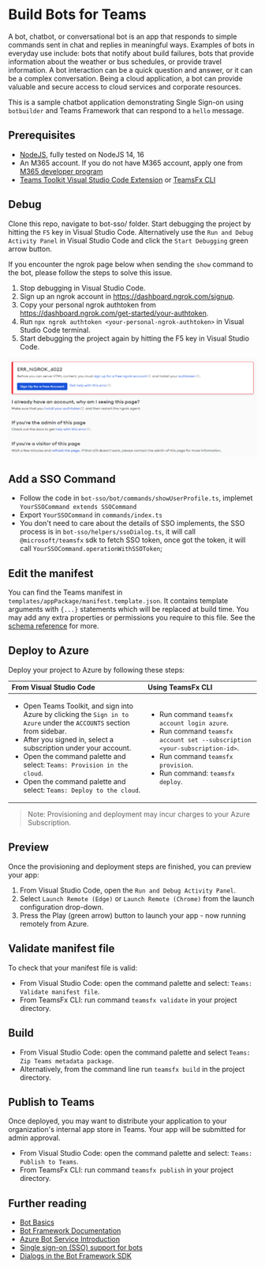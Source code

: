 # Build Bots for Teams

A bot, chatbot, or conversational bot is an app that responds to simple commands sent in chat and replies in meaningful ways. Examples of bots in everyday use include: bots that notify about build failures, bots that provide information about the weather or bus schedules, or provide travel information. A bot interaction can be a quick question and answer, or it can be a complex conversation. Being a cloud application, a bot can provide valuable and secure access to cloud services and corporate resources.

This is a sample chatbot application demonstrating Single Sign-on using `botbuilder` and Teams Framework that can respond to a `hello` message.

## Prerequisites

- [NodeJS](https://nodejs.org/en/), fully tested on NodeJS 14, 16
- An M365 account. If you do not have M365 account, apply one from [M365 developer program](https://developer.microsoft.com/en-us/microsoft-365/dev-program)
- [Teams Toolkit Visual Studio Code Extension](https://aka.ms/teams-toolkit) or [TeamsFx CLI](https://aka.ms/teamsfx-cli)

## Debug

Clone this repo, navigate to bot-sso/ folder. Start debugging the project by hitting the `F5` key in Visual Studio Code. Alternatively use the `Run and Debug Activity Panel` in Visual Studio Code and click the `Start Debugging` green arrow button.

If you encounter the ngrok page below when sending the `show` command to the bot, please follow the steps to solve this issue.

1. Stop debugging in Visual Studio Code.
2. Sign up an ngrok account in https://dashboard.ngrok.com/signup.
3. Copy your personal ngrok authtoken from https://dashboard.ngrok.com/get-started/your-authtoken.
4. Run `npx ngrok authtoken <your-personal-ngrok-authtoken>` in Visual Studio Code terminal.
5. Start debugging the project again by hitting the F5 key in Visual Studio Code.

![ngrok auth page](./images/ngrok-authtoken-page.png)

## Add a SSO Command
- Follow the code in `bot-sso/bot/commands/showUserProfile.ts`, implemet `YourSSOCommand extends SSOCommand`
- Export `YourSSOCommand` in `commands/index.ts`
- You don't need to care about the details of SSO implements, the SSO process is in `bot-sso/helpers/ssoDialog.ts`, it will call `@microsoft/teamsfx` sdk to fetch SSO token, once got the token, it will call `YourSSOCommand.operationWithSSOToken`;

## Edit the manifest

You can find the Teams manifest in `templates/appPackage/manifest.template.json`. It contains template arguments with `{...}` statements which will be replaced at build time. You may add any extra properties or permissions you require to this file. See the [schema reference](https://docs.microsoft.com/en-us/microsoftteams/platform/resources/schema/manifest-schema) for more.

## Deploy to Azure

Deploy your project to Azure by following these steps:

| From Visual Studio Code                                                                                                                                                                                                                                                                                                                                                  | Using TeamsFx CLI                                                                                                                                                                                                                   |
| :----------------------------------------------------------------------------------------------------------------------------------------------------------------------------------------------------------------------------------------------------------------------------------------------------------------------------------------------------------------------- | :---------------------------------------------------------------------------------------------------------------------------------------------------------------------------------------------------------------------------------- |
| <ul><li>Open Teams Toolkit, and sign into Azure by clicking the `Sign in to Azure` under the `ACCOUNTS` section from sidebar.</li> <li>After you signed in, select a subscription under your account.</li><li>Open the command palette and select: `Teams: Provision in the cloud`.</li><li>Open the command palette and select: `Teams: Deploy to the cloud`.</li></ul> | <ul> <li>Run command `teamsfx account login azure`.</li> <li>Run command `teamsfx account set --subscription <your-subscription-id>`.</li> <li> Run command `teamsfx provision`.</li> <li>Run command: `teamsfx deploy`. </li></ul> |

> Note: Provisioning and deployment may incur charges to your Azure Subscription.

## Preview

Once the provisioning and deployment steps are finished, you can preview your app:

1. From Visual Studio Code, open the `Run and Debug Activity Panel`.
1. Select `Launch Remote (Edge)` or `Launch Remote (Chrome)` from the launch configuration drop-down.
1. Press the Play (green arrow) button to launch your app - now running remotely from Azure.

## Validate manifest file

To check that your manifest file is valid:

- From Visual Studio Code: open the command palette and select: `Teams: Validate manifest file`.
- From TeamsFx CLI: run command `teamsfx validate` in your project directory.

## Build

- From Visual Studio Code: open the command palette and select `Teams: Zip Teams metadata package`.
- Alternatively, from the command line run `teamsfx build` in the project directory.

## Publish to Teams

Once deployed, you may want to distribute your application to your organization's internal app store in Teams. Your app will be submitted for admin approval.

- From Visual Studio Code: open the command palette and select: `Teams: Publish to Teams`.
- From TeamsFx CLI: run command `teamsfx publish` in your project directory.

## Further reading

- [Bot Basics](https://docs.microsoft.com/azure/bot-service/bot-builder-basics?view=azure-bot-service-4.0)
- [Bot Framework Documentation](https://docs.botframework.com/)
- [Azure Bot Service Introduction](https://docs.microsoft.com/azure/bot-service/bot-service-overview-introduction?view=azure-bot-service-4.0)
- [Single sign-on (SSO) support for bots](https://docs.microsoft.com/en-us/microsoftteams/platform/bots/how-to/authentication/auth-aad-sso-bots#:~:text=%20Develop%20an%20SSO%20Teams%20bot%20%201,token%20is%20a%20normal%20POST%20message...%20More%20)
- [Dialogs in the Bot Framework SDK](https://docs.microsoft.com/en-us/azure/bot-service/bot-builder-concept-dialog?view=azure-bot-service-4.0)
